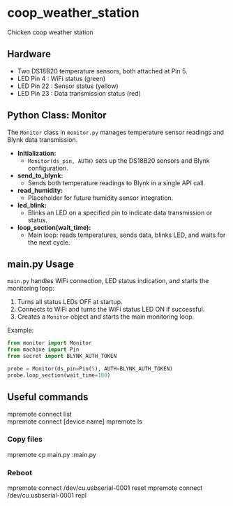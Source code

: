 
# coop_weather_station
Chicken coop weather station

## Hardware
* Two DS18B20 temperature sensors, both attached at Pin 5.
* LED Pin 4   : WiFi status (green)
* LED Pin 22  : Sensor status (yellow)
* LED Pin 23  : Data transmission status (red)

## Python Class: Monitor
The `Monitor` class in `monitor.py` manages temperature sensor readings and Blynk data transmission.

- **Initialization:**
	- `Monitor(ds_pin, AUTH)` sets up the DS18B20 sensors and Blynk configuration.
- **send_to_blynk:**
	- Sends both temperature readings to Blynk in a single API call.
- **read_humidity:**
	- Placeholder for future humidity sensor integration.
- **led_blink:**
	- Blinks an LED on a specified pin to indicate data transmission or status.
- **loop_section(wait_time):**
	- Main loop: reads temperatures, sends data, blinks LED, and waits for the next cycle.

## main.py Usage
`main.py` handles WiFi connection, LED status indication, and starts the monitoring loop:

1. Turns all status LEDs OFF at startup.
2. Connects to WiFi and turns the WiFi status LED ON if successful.
3. Creates a `Monitor` object and starts the main monitoring loop.

Example:
```python
from monitor import Monitor
from machine import Pin
from secret import BLYNK_AUTH_TOKEN

probe = Monitor(ds_pin=Pin(5), AUTH=BLYNK_AUTH_TOKEN)
probe.loop_section(wait_time=100)
```

## Useful commands

mpremote connect list  
mpremote connect [device name]
mpremote ls 

### Copy files
mpremote cp main.py :main.py 

### Reboot
mpremote connect /dev/cu.usbserial-0001 reset
mpremote connect /dev/cu.usbserial-0001 repl

